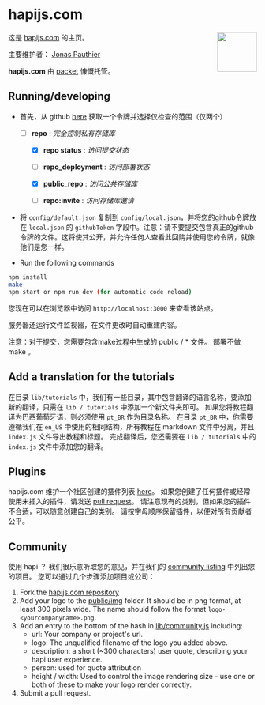 # hapijs.com

<a href="https://www.packet.net"><img src="https://www.packet.net/assets/images/logo-main.png" height="80px" align="right"/></a>

这是 [hapijs.com](http://hapijs.com) 的主页。

主要维护者： [Jonas Pauthier](https://github.com/Nargonath)

**hapijs.com** 由 [packet](https://www.packet.net) 慷慨托管。

## Running/developing

* 首先，从 github [here](https://github.com/settings/tokens/new) 获取一个令牌并选择仅检查的范围（仅两个）

  - [ ] **repo**              :   *完全控制私有存储库*
    - [x] **repo status**     :   *访问提交状态*
    - [ ] **repo_deployment** :   *访问部署状态*
    - [x] **public_repo**     :   *访问公共存储库*
    - [ ] **repo:invite**     :   *访问存储库邀请*
 


* 将 `config/default.json` 复制到 `config/local.json`，并将您的github令牌放在 `local.json` 的 `githubToken` 字段中。注意：请不要提交包含真正的github令牌的文件。这将使其公开，并允许任何人查看此回购并使用您的令牌，就像他们是您一样。

* Run the following commands

```bash
npm install
make
npm start or npm run dev (for automatic code reload)
```

您现在可以在浏览器中访问 `http://localhost:3000` 来查看该站点。

服务器还运行文件监视器，在文件更改时自动重建内容。

注意：对于提交，您需要包含make过程中生成的 public / * 文件。 部署不做 make 。

## Add a translation for the tutorials
在目录 `lib/tutorials` 中，我们有一些目录，其中包含翻译的语言名称，要添加新的翻译，只需在 `lib / tutorials` 中添加一个新文件夹即可。
如果您将教程翻译为巴西葡萄牙语，则必须使用 `pt_BR` 作为目录名称。
在目录 `pt_BR` 中，你需要遵循我们在 `en_US` 中使用的相同结构，所有教程在 markdown 文件中分离，并且`index.js` 文件导出教程和标题。
完成翻译后，您还需要在 `lib / tutorials` 中的 `index.js` 文件中添加您的翻译。

## Plugins
hapijs.com 维护一个社区创建的插件列表 [here](http://hapijs.com/plugins)。 如果您创建了任何插件或经常使用未插入的插件，请发送 [pull request](https://github.com/hapijs/hapijs.com/blob/master/lib/plugins.js)。 请注意现有的类别，但如果您的插件不合适，可以随意创建自己的类别。 请按字母顺序保留插件，以便对所有贡献者公平。

## Community

使用 hapi ？ 我们很乐意听取您的意见，并在我们的 [community listing](http://hapijs.com/community) 中列出您的项目。 您可以通过几个步骤添加项目或公司：

1. Fork the [hapijs.com repository](https://github.com/hapijs/hapijs.com)
2. Add your logo to the [public/img](https://github.com/hapijs/hapijs.com/tree/master/public/img) folder. It should be in png format, at least 300 pixels wide. The name should follow the format `logo-<yourcompanyname>.png`.
3. Add an entry to the bottom of the hash in [lib/community.js](https://github.com/hapijs/hapijs.com/blob/master/lib/community.js) including:
   * url: Your company or project's url.
   * logo: The unqualified filename of the logo you added above.
   * description: a short (~300 characters) user quote, describing your hapi user experience.
   * person: used for quote attribution
   * height / width: Used to control the image rendering size - use one or both of these to make your logo render correctly.
4. Submit a pull request.
